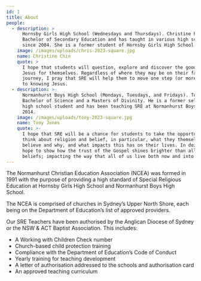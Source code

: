 ```yaml
---
id: 1
title: About
people:
  - description: >
      Hornsby Girls High School (Wednesdays and Thursdays). Christine has a
      Bachelor of Secondary Education and has taught in various high schools
      since 2004. She is a former student of Hornsby Girls High School.
    image: /images/uploads/chris-2023-square.jpg
    name: Christine Chin
    quote: >
      I hope that students will question, explore and discover the good news of
      Jesus for themselves. Regardless of where they may be on their faith
      journey, I pray that SRE will help them to move one step (or more!) closer
      to knowing Jesus.
  - description: >-
      Normanhurst Boys High School (Mondays, Tuesdays, and Fridays). Tony has a
      Bachelor of Science and a Masters of Divinity. He is a former selective
      high school student and has been teaching SRE at Normanhurst Boys since
      2014.
    image: /images/uploads/tony-2023-square.jpg
    name: Tony Jones
    quote: >-
      I hope that SRE will be a chance for students to take the opportunity to
      think about religion and belief, in particular, what they themselves
      believe and why, and what impacts this has on their lives. In doing so, I
      hope to show how the trust of the Gospel shines brighter than all other
      beliefs; impacting the way that all of us live both now and into eternity.
---
```

The Normanhurst Christian Education Association (NCEA) was formed in 1991 with the purpose of providing a high standard of Special Religious Education at Hornsby Girls High School and Normanhurst Boys High School. 

The NCEA is comprised of churches in Sydney’s Upper North Shore, each being on the Department of Education’s list of approved providers.

Our SRE Teachers have been authorised by the Anglican Diocese of Sydney or the NSW & ACT Baptist Association. This includes: 

* A Working with Children Check number
* Church-based child protection training
* Compliance with the Department of Education’s Code of Conduct 
* Yearly training for teaching development
* A letter of authorisation addressed to the schools and authorisation card
* An approved teaching curriculum
